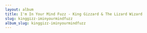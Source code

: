 ```yaml
---
layout: album
title: I'm In Your Mind Fuzz - King Gizzard & The Lizard Wizard
slug: kinggizz-iminyourmindfuzz
album_slug: kinggizz-iminyourmindfuzz
---
```

